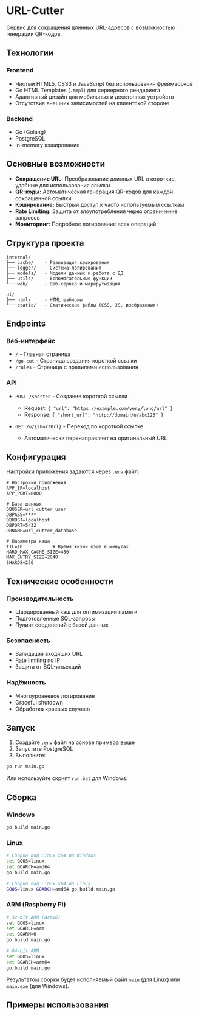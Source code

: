 # URL-Cutter

Сервис для сокращения длинных URL-адресов с возможностью генерации QR-кодов.

## Технологии

### Frontend
- Чистый HTML5, CSS3 и JavaScript без использования фреймворков
- Go HTML Templates (`.tmpl`) для серверного рендеринга
- Адаптивный дизайн для мобильных и десктопных устройств
- Отсутствие внешних зависимостей на клиентской стороне

### Backend
- Go (Golang)
- PostgreSQL
- In-memory кэширование

## Основные возможности

- **Сокращение URL:** Преобразование длинных URL в короткие, удобные для использования ссылки
- **QR-коды:** Автоматическая генерация QR-кодов для каждой сокращенной ссылки
- **Кэширование:** Быстрый доступ к часто используемым ссылкам
- **Rate Limiting:** Защита от злоупотребления через ограничение запросов
- **Мониторинг:** Подробное логирование всех операций

## Структура проекта

```
internal/
├── cache/    - Реализация кэширования
├── logger/   - Система логирования
├── models/   - Модели данных и работа с БД
├── utils/    - Вспомогательные функции
└── web/      - Веб-сервер и маршрутизация

ui/
├── html/     - HTML шаблоны
└── static/   - Статические файлы (CSS, JS, изображения)
```

## Endpoints

### Веб-интерфейс

- `/` - Главная страница
- `/go-cut` - Страница создания короткой ссылки
- `/rules` - Страница с правилами использования

### API

- `POST /shorten` - Создание короткой ссылки
  - Request: `{ "url": "https://example.com/very/long/url" }`
  - Response: `{ "short_url": "http://domain/u/abc123" }`

- `GET /u/{shortUrl}` - Переход по короткой ссылке
  - Автоматически перенаправляет на оригинальный URL

## Конфигурация

Настройки приложения задаются через `.env` файл:

```env
# Настройки приложения
APP_IP=localhost
APP_PORT=8000

# База данных
DBUSER=url_cutter_user
DBPASS=****
DBHOST=localhost
DBPORT=5432
DBNAME=url_cutter_database

# Параметры кэша
TTL=10           # Время жизни кэша в минутах
HARD_MAX_CACHE_SIZE=450
MAX_ENTRY_SIZE=2048
SHARDS=256
```

## Технические особенности

### Производительность
- Шардированный кэш для оптимизации памяти
- Подготовленные SQL-запросы
- Пулинг соединений с базой данных

### Безопасность
- Валидация входящих URL
- Rate limiting по IP
- Защита от SQL-инъекций

### Надёжность
- Многоуровневое логирование
- Graceful shutdown
- Обработка краевых случаев

## Запуск

1. Создайте `.env` файл на основе примера выше
2. Запустите PostgreSQL
3. Выполните:
```bash
go run main.go
```

Или используйте скрипт `run.bat` для Windows.

## Сборка

### Windows
```bash
go build main.go
```

### Linux
```bash
# Сборка под Linux x64 из Windows
set GOOS=linux
set GOARCH=amd64
go build main.go

# Сборка под Linux x64 из Linux
GOOS=linux GOARCH=amd64 go build main.go
```

### ARM (Raspberry Pi)
```bash
# 32-bit ARM (armv6)
set GOOS=linux
set GOARCH=arm
set GOARM=6
go build main.go

# 64-bit ARM
set GOOS=linux
set GOARCH=arm64
go build main.go
```

Результатом сборки будет исполняемый файл `main` (для Linux) или `main.exe` (для Windows).

## Примеры использования


